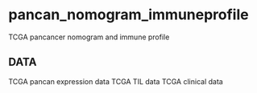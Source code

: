 # pancan_nomogram_immuneprofile
TCGA pancancer nomogram and immune profile
## DATA
TCGA pancan expression data
TCGA TIL data
TCGA clinical data
